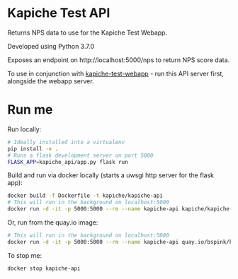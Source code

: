 # Kapiche Test API

Returns NPS data to use for the Kapiche Test Webapp.

Developed using Python 3.7.0

Exposes an endpoint on http://localhost:5000/nps to return NPS score data.

To use in conjunction with [kapiche-test-webapp](https://github.com/bspink/kapiche-test-webapp) - run this API server first, alongside the webapp server.

# Run me

Run locally:
```bash
# Ideally installed into a virtualenv
pip install -e .
# Runs a flask development server on port 5000
FLASK_APP=kapiche_api/app.py flask run
```

Build and run via docker locally (starts a uwsgi http server for the flask app):
```bash
docker build -f Dockerfile -t kapiche/kapiche-api
# This will run in the background on localhost:5000
docker run -d -it -p 5000:5000 --rm --name kapiche-api kapiche/kapiche-api
```

Or, run from the quay.io image:
```bash
# This will run in the background on localhost:5000
docker run -d -it -p 5000:5000 --rm --name kapiche-api quay.io/bspink/kapiche-api
```

To stop me:
```bash
docker stop kapiche-api
```
